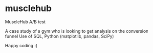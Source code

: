 # musclehub
MuscleHub A/B test

A case study of a gym who is looking to get analysis on the conversion funnel
Use of SQL, Python (matplotlib, pandas, SciPy)

Happy coding :)
